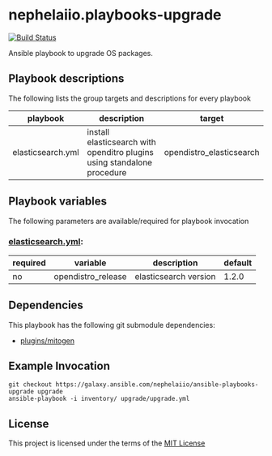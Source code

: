 # nephelaiio.playbooks-upgrade

[![Build Status](https://travis-ci.org/nephelaiio/ansible-playbooks-upgrade.svg?branch=master)](https://travis-ci.org/nephelaiio/ansible-playbooks-upgrade)

Ansible playbook to upgrade OS packages.

## Playbook descriptions

The following lists the group targets and descriptions for every playbook

| playbook          | description                                                             | target                   |
| ---               | ---                                                                     | ---                      |
| elasticsearch.yml | install elasticsearch with openditro plugins using standalone procedure | opendistro_elasticsearch |

## Playbook variables

The following parameters are available/required for playbook invocation

### [elasticsearch.yml](local.yml):
| required | variable                        | description                                             | default |
| ---      | ---                             | ---                                                     | ---     |
| no       | opendistro_release              | elasticsearch version                                   | 1.2.0   |

## Dependencies

This playbook has the following git submodule dependencies:

* [plugins/mitogen](https://github.com/dw/mitogen)

## Example Invocation

```
git checkout https://galaxy.ansible.com/nephelaiio/ansible-playbooks-upgrade upgrade
ansible-playbook -i inventory/ upgrade/upgrade.yml
```

## License

This project is licensed under the terms of the [MIT License](/LICENSE)

